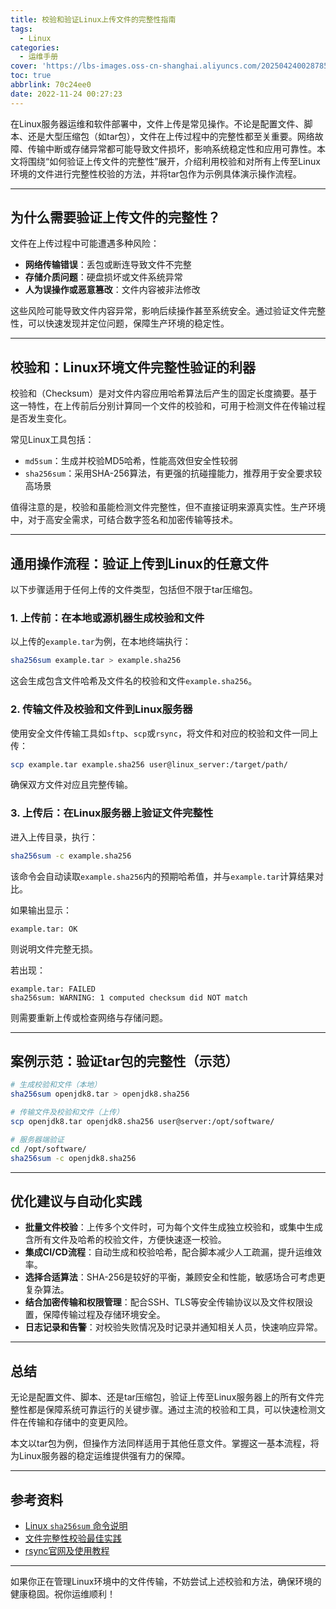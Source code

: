 ```yaml
---
title: 校验和验证Linux上传文件的完整性指南
tags:
  - Linux
categories:
  - 运维手册
cover: 'https://lbs-images.oss-cn-shanghai.aliyuncs.com/202504240028785.png'
toc: true
abbrlink: 70c24ee0
date: 2022-11-24 00:27:23
---
```


在Linux服务器运维和软件部署中，文件上传是常见操作。不论是配置文件、脚本、还是大型压缩包（如tar包），文件在上传过程中的完整性都至关重要。网络故障、传输中断或存储异常都可能导致文件损坏，影响系统稳定性和应用可靠性。本文将围绕“如何验证上传文件的完整性”展开，介绍利用校验和对所有上传至Linux环境的文件进行完整性校验的方法，并将tar包作为示例具体演示操作流程。

<!-- more -->

---

## 为什么需要验证上传文件的完整性？

文件在上传过程中可能遭遇多种风险：

- **网络传输错误**：丢包或断连导致文件不完整
- **存储介质问题**：硬盘损坏或文件系统异常
- **人为误操作或恶意篡改**：文件内容被非法修改

这些风险可能导致文件内容异常，影响后续操作甚至系统安全。通过验证文件完整性，可以快速发现并定位问题，保障生产环境的稳定性。

---

## 校验和：Linux环境文件完整性验证的利器

校验和（Checksum）是对文件内容应用哈希算法后产生的固定长度摘要。基于这一特性，在上传前后分别计算同一个文件的校验和，可用于检测文件在传输过程是否发生变化。

常见Linux工具包括：

- `md5sum`：生成并校验MD5哈希，性能高效但安全性较弱
- `sha256sum`：采用SHA-256算法，有更强的抗碰撞能力，推荐用于安全要求较高场景

值得注意的是，校验和虽能检测文件完整性，但不直接证明来源真实性。生产环境中，对于高安全需求，可结合数字签名和加密传输等技术。

---

## 通用操作流程：验证上传到Linux的任意文件

以下步骤适用于任何上传的文件类型，包括但不限于tar压缩包。

### 1. 上传前：在本地或源机器生成校验和文件

以上传的`example.tar`为例，在本地终端执行：

```bash
sha256sum example.tar > example.sha256
```

这会生成包含文件哈希及文件名的校验和文件`example.sha256`。

### 2. 传输文件及校验和文件到Linux服务器

使用安全文件传输工具如`sftp`、`scp`或`rsync`，将文件和对应的校验和文件一同上传：

```bash
scp example.tar example.sha256 user@linux_server:/target/path/
```

确保双方文件对应且完整传输。

### 3. 上传后：在Linux服务器上验证文件完整性

进入上传目录，执行：

```bash
sha256sum -c example.sha256
```

该命令会自动读取`example.sha256`内的预期哈希值，并与`example.tar`计算结果对比。

如果输出显示：

```
example.tar: OK
```

则说明文件完整无损。

若出现：

```
example.tar: FAILED
sha256sum: WARNING: 1 computed checksum did NOT match
```

则需要重新上传或检查网络与存储问题。

---

## 案例示范：验证tar包的完整性（示范）

```bash
# 生成校验和文件（本地）
sha256sum openjdk8.tar > openjdk8.sha256

# 传输文件及校验和文件（上传）
scp openjdk8.tar openjdk8.sha256 user@server:/opt/software/

# 服务器端验证
cd /opt/software/
sha256sum -c openjdk8.sha256
```

---

## 优化建议与自动化实践

- **批量文件校验**：上传多个文件时，可为每个文件生成独立校验和，或集中生成含所有文件及哈希的校验文件，方便快速逐一校验。
- **集成CI/CD流程**：自动生成和校验哈希，配合脚本减少人工疏漏，提升运维效率。
- **选择合适算法**：SHA-256是较好的平衡，兼顾安全和性能，敏感场合可考虑更复杂算法。
- **结合加密传输和权限管理**：配合SSH、TLS等安全传输协议以及文件权限设置，保障传输过程及存储环境安全。
- **日志记录和告警**：对校验失败情况及时记录并通知相关人员，快速响应异常。

---

## 总结

无论是配置文件、脚本、还是tar压缩包，验证上传至Linux服务器上的所有文件完整性都是保障系统可靠运行的关键步骤。通过主流的校验和工具，可以快速检测文件在传输和存储中的变更风险。

本文以tar包为例，但操作方法同样适用于其他任意文件。掌握这一基本流程，将为Linux服务器的稳定运维提供强有力的保障。

---

## 参考资料

- [Linux `sha256sum` 命令说明](https://linux.die.net/man/1/sha256sum)
- [文件完整性校验最佳实践](https://www.kernel.org/doc/html/latest/admin-guide/kernel-parameters.html#parameters)
- [rsync官网及使用教程](https://rsync.samba.org/)

---

如果你正在管理Linux环境中的文件传输，不妨尝试上述校验和方法，确保环境的健康稳固。祝你运维顺利！